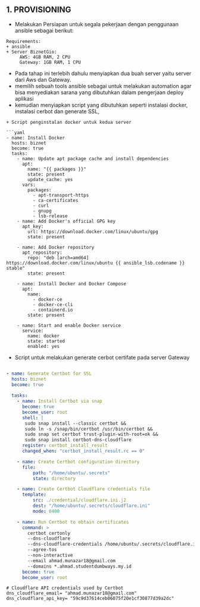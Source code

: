 ## 1. PROVISIONING
+ Melakukan Persiapan untuk segala pekerjaan dengan penggunaan ansible sebagai berikut: 
```
Requirements: 
+ ansible
+ Server BiznetGio:
     AWS: 4GB RAM, 2 CPU
     Gateway: 1GB RAM, 1 CPU
```

+ Pada tahap ini terlebih dahulu menyiapkan dua buah server yaitu server dari Aws dan Gateway.
+ memilih sebuah tools ansible sebagai untuk melakukan automation agar bisa menyediakan sarana yang dibutuhkan dalam pengerjaan deploy aplikasi
+ kemudian menyiapkan script yang dibutuhkan seperti instalasi docker, instalasi cerbot dan generate SSL,
```
+ Script penginstalan docker untuk kedua server

```yaml
- name: Install Docker
  hosts: biznet
  become: true
  tasks:
    - name: Update apt package cache and install dependencies
      apt:
        name: "{{ packages }}"
        state: present
        update_cache: yes
      vars:
        packages:
          - apt-transport-https
          - ca-certificates
          - curl
          - gnupg
          - lsb-release
    - name: Add Docker's official GPG key
      apt_key:
        url: https://download.docker.com/linux/ubuntu/gpg
        state: present

    - name: Add Docker repository
      apt_repository:
        repo: "deb [arch=amd64] https://download.docker.com/linux/ubuntu {{ ansible_lsb.codename }} stable"
        state: present

    - name: Install Docker and Docker Compose
      apt:
        name: 
          - docker-ce
          - docker-ce-cli
          - containerd.io
        state: present

    - name: Start and enable Docker service
      service:
        name: docker
        state: started
        enabled: yes

```
+ Script untuk melakukan generate cerbot certifate pada server Gateway 

```yaml

- name: Generate Certbot for SSL
  hosts: biznet
  become: true
  
  tasks:
    - name: Install Certbot via snap
      become: true
      become_user: root
      shell: |
       sudo snap install --classic certbot &&
       sudo ln -s /snap/bin/certbot /usr/bin/certbot &&
       sudo snap set certbot trust-plugin-with-root=ok &&
       sudo snap install certbot-dns-cloudflare
      register: certbot_install_result
      changed_when: "certbot_install_result.rc == 0"

    - name: Create Certbot configuration directory
      file:
          path: "/home/ubuntu/.secrets"
          state: directory

    - name: Create Certbot Cloudflare credentials file
      template:
          src: ./credential/cloudflare.ini.j2  
          dest: "/home/ubuntu/.secrets/cloudflare.ini"
          mode: 0400

    - name: Run Certbot to obtain certificates
      command: >
        certbot certonly
        --dns-cloudflare
        --dns-cloudflare-credentials /home/ubuntu/.secrets/cloudflare.ini
        --agree-tos
        --non-interactive
        --email ahmad.munazar18@gmail.com
        --domains *.ahmad.studentdumbways.my.id 
      become: true
      become_user: root

```
```j2
# Cloudflare API credentials used by Certbot
dns_cloudflare_email= "ahmad.munazar18@gmail.com"
dns_cloudflare_api_key= "59c9d37614ceb06075f20e1cf30877d39a2dc"
```

